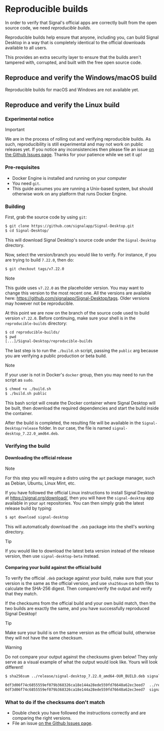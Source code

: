 <!-- Copyright 2024 Signal Messenger, LLC -->
<!-- SPDX-License-Identifier: AGPL-3.0-only -->

# Reproducible builds

In order to verify that Signal's official apps are correctly built from the open source code, we need _reproducible builds_.

Reproducible builds help ensure that anyone, including you, can build Signal Desktop in a way that is completely identical to the official downloads available to all users.

This provides an extra security layer to ensure that the builds aren't tampered with, corrupted, and built with the free open source code.

## Reproduce and verify the Windows/macOS build

Reproducible builds for macOS and Windows are not available yet.

## Reproduce and verify the Linux build

### Experimental notice

> [!IMPORTANT]
> We are in the process of rolling out and verifying reproducible builds. As such, reproducibility is still
> experimental and may not work on public releases yet. If you notice any inconsistencies then please file an issue [on the Github Issues page](https://github.com/signalapp/Signal-Desktop/issues). Thanks for your patience while we set it up!

### Pre-requisites

- Docker Engine is installed and running on your computer
- You need `git`.
- This guide assumes you are running a Unix-based system, but should otherwise work on any platform that runs Docker Engine.

### Building

First, grab the source code by using `git`:

```bash
$ git clone https://github.com/signalapp/Signal-Desktop.git
$ cd Signal-Desktop/
```

This will download Signal Desktop's source code under the `Signal-Desktop` directory.

Now, select the version/branch you would like to verify. For instance, if you are trying to build `7.22.0`, then do:

```bash
$ git checkout tags/v7.22.0
```

> [!NOTE]
> This guide uses `v7.22.0` as the placeholder version. You may want to change this version to the most recent one. All the versions are available here: https://github.com/signalapp/Signal-Desktop/tags. Older versions may however not be reproducible.

At this point we are now on the branch of the source code used to build version `v7.22.0`. Before continuing, make sure your shell is in the `reproducible-builds` directory:

```bash
$ cd reproducible-builds/
$ pwd
[...]/Signal-Desktop/reproducible-builds
```

The last step is to run the `./build.sh` script, passing the `public` arg because you are verifying a public production or beta build.

> [!NOTE]
> If your user is not in Docker's `docker` group, then you may need to run the script as `sudo`.

```bash
$ chmod +x ./build.sh
$ ./build.sh public
```

This bash script will create the Docker container where Signal Desktop will be built, then download the required dependencies and start the build inside the container.

After the build is completed, the resulting file will be available in the `Signal-Desktop/release` folder. In our case, the file is named `signal-desktop_7.22.0_amd64.deb`.

### Verifying the build

#### Downloading the official release

> [!NOTE]
> For this step you will require a distro using the `apt` package manager, such as Debian, Ubuntu, Linux Mint, etc.

If you have followed the official Linux instructions to install Signal Desktop at https://signal.org/download/, then you will have the `signal-desktop` app available in your `apt` repositories. You can then simply grab the latest release build by typing:

```bash
$ apt download signal-desktop
```

This will automatically download the `.deb` package into the shell's working directory.

> [!TIP]
> If you would like to download the latest beta version instead of the release version, then use `signal-desktop-beta` instead.

#### Comparing your build against the official build

To verify the official `.deb` package against your build, make sure that your version is the same as the official version, and use `sha256sum` on both files to calculate the SHA-256 digest. Then compare/verify the output and verify that they match.

If the checksums from the official build and your own build match, then the two builds are exactly the same, and you have successfully reproduced Signal Desktop!

> [!TIP]
> Make sure your build is on the same version as the official build, otherwise they will not have the same checksum.

> [!WARNING]
> Do not compare your output against the checksums given below! They only serve as a visual example of what the output would look like. Yours will look different!

```bash
$ sha256sum ../release/signal-desktop_7.22.0_amd64-OUR_BUILD.deb signal-desktop_7.22.0_amd64_OFFICIAL_BUILD.deb

0df3d06f74c6855559ef079b368326ca18e144a28ede559fd76648a62ec3eed7  ../release/signal-desktop_7.22.0_amd64-OUR_BUILD.deb
0df3d06f74c6855559ef079b368326ca18e144a28ede559fd76648a62ec3eed7  signal-desktop_7.22.0_amd64_OFFICIAL_BUILD.deb
```

### What to do if the checksums don't match

- Double check you have followed the instructions correctly and are comparing the right versions.
- File an issue [on the Github Issues page](https://github.com/signalapp/Signal-Desktop/issues).
